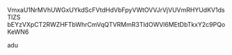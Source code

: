 VmxaU1NrMVhUWGxUYkdScFVtdHdVbFpyVWtOVVJrVjVUVmRHYUdKV1dsTlZS
bEYzVXpCT2RWZHFTbWhrCmVqQTVRMmR3TldOWVl6MEtDbTkxY2c9PQoKeWN6

adu